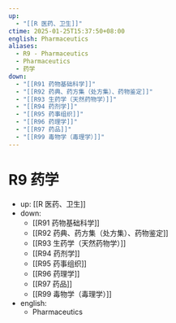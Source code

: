 ```yaml
---
up:
  - "[[R 医药、卫生]]"
ctime: 2025-01-25T15:37:50+08:00
english: Pharmaceutics
aliases:
  - R9 - Pharmaceutics
  - Pharmaceutics
  - 药学
down:
  - "[[R91 药物基础科学]]"
  - "[[R92 药典、药方集（处方集）、药物鉴定]]"
  - "[[R93 生药学（天然药物学）]]"
  - "[[R94 药剂学]]"
  - "[[R95 药事组织]]"
  - "[[R96 药理学]]"
  - "[[R97 药品]]"
  - "[[R99 毒物学（毒理学）]]"
---
```


# R9 药学

- up: [[R 医药、卫生]]
- down:
	- [[R91 药物基础科学]]
	- [[R92 药典、药方集（处方集）、药物鉴定]]
	- [[R93 生药学（天然药物学）]]
	- [[R94 药剂学]]
	- [[R95 药事组织]]
	- [[R96 药理学]]
	- [[R97 药品]]
	- [[R99 毒物学（毒理学）]]
- english:
	- Pharmaceutics
